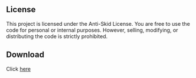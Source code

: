 ## License

This project is licensed under the Anti-Skid License. You are free to use the code for personal or internal purposes. However, selling, modifying, or distributing the code is strictly prohibited.

## Download

Click [here](https://github.com/SafeGuard-Protection/safeguard-sdk-cpp/releases/download/release/safeguard.zip)
